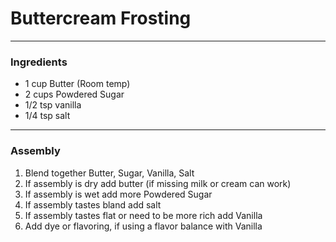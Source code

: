 # Buttercream Frosting
---
### Ingredients
- 1 cup Butter (Room temp)
- 2 cups Powdered Sugar
- 1/2 tsp vanilla
- 1/4 tsp salt

---
### Assembly
1) Blend together Butter, Sugar, Vanilla, Salt
2) If assembly is dry add butter (if missing milk or cream can work)
3) If assembly is wet add more Powdered Sugar
4) If assembly tastes bland add salt
5) If assembly tastes flat or need to be more rich add Vanilla
6) Add dye or flavoring, if using a flavor balance with Vanilla

